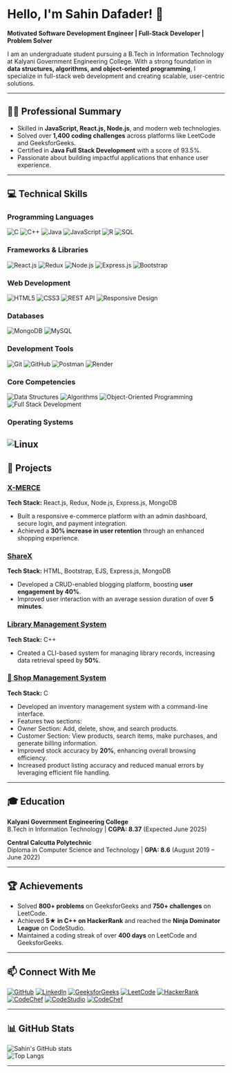 # Hello, I'm Sahin Dafader! 👋  

**Motivated Software Development Engineer | Full-Stack Developer | Problem Solver**  

I am an undergraduate student pursuing a B.Tech in Information Technology at Kalyani Government Engineering College. With a strong foundation in **data structures, algorithms, and object-oriented programming**, I specialize in full-stack web development and creating scalable, user-centric solutions.  

---

## 👨‍💻 Professional Summary  
- Skilled in **JavaScript, React.js, Node.js**, and modern web technologies.  
- Solved over **1,400 coding challenges** across platforms like LeetCode and GeeksforGeeks.  
- Certified in **Java Full Stack Development** with a score of 93.5%.  
- Passionate about building impactful applications that enhance user experience.  

---

## 💻 Technical Skills  

### Programming Languages  
![C](https://img.shields.io/badge/-C-00599C?style=flat-square&logo=c&logoColor=white)
![C++](https://img.shields.io/badge/-C++-00599C?style=flat-square&logo=c%2B%2B&logoColor=white)
![Java](https://img.shields.io/badge/-Java-007396?style=flat-square&logo=java&logoColor=white)
![JavaScript](https://img.shields.io/badge/-JavaScript-F7DF1E?style=flat-square&logo=javascript&logoColor=black)
![R](https://img.shields.io/badge/-R-276DC3?style=flat-square&logo=r&logoColor=white)
![SQL](https://img.shields.io/badge/-SQL-4479A1?style=flat-square&logo=mysql&logoColor=white)  

### Frameworks & Libraries  
![React.js](https://img.shields.io/badge/-React-61DAFB?style=flat-square&logo=react&logoColor=black)
![Redux](https://img.shields.io/badge/-Redux-764ABC?style=flat-square&logo=redux&logoColor=white)
![Node.js](https://img.shields.io/badge/-Node.js-339933?style=flat-square&logo=node.js&logoColor=white)
![Express.js](https://img.shields.io/badge/-Express.js-000000?style=flat-square&logo=express&logoColor=white)
![Bootstrap](https://img.shields.io/badge/-Bootstrap-7952B3?style=flat-square&logo=bootstrap&logoColor=white)

### Web Development  
![HTML5](https://img.shields.io/badge/-HTML5-E34F26?style=flat-square&logo=html5&logoColor=white)
![CSS3](https://img.shields.io/badge/-CSS3-1572B6?style=flat-square&logo=css3&logoColor=white)
![REST API](https://img.shields.io/badge/-REST-02569B?style=flat-square&logo=api&logoColor=white)
![Responsive Design](https://img.shields.io/badge/-Responsive%20Design-007ACC?style=flat-square&logo=responsive&logoColor=white)

### Databases  
![MongoDB](https://img.shields.io/badge/-MongoDB-47A248?style=flat-square&logo=mongodb&logoColor=white)
![MySQL](https://img.shields.io/badge/-MySQL-4479A1?style=flat-square&logo=mysql&logoColor=white)

### Development Tools  
![Git](https://img.shields.io/badge/-Git-F05032?style=flat-square&logo=git&logoColor=white)
![GitHub](https://img.shields.io/badge/-GitHub-181717?style=flat-square&logo=github&logoColor=white)
![Postman](https://img.shields.io/badge/-Postman-FF6C37?style=flat-square&logo=postman&logoColor=white)
![Render](https://img.shields.io/badge/-Render-46E3B7?style=flat-square&logo=render&logoColor=white)

### Core Competencies  
![Data Structures](https://img.shields.io/badge/-Data%20Structures-007ACC?style=flat-square&logo=code&logoColor=white)
![Algorithms](https://img.shields.io/badge/-Algorithms-7952B3?style=flat-square&logo=algorithm&logoColor=white)
![Object-Oriented Programming](https://img.shields.io/badge/-OOP-1572B6?style=flat-square&logo=object&logoColor=white)
![Full Stack Development](https://img.shields.io/badge/-Full%20Stack%20Development-61DAFB?style=flat-square&logo=development&logoColor=black)

### Operating Systems  
![Linux](https://img.shields.io/badge/-Linux-FCC624?style=flat-square&logo=linux&logoColor=black)
---

## 🚀 Projects  
### [X-MERCE](https://github.com/SahinDafader/X-MERCE)  
**Tech Stack:** React.js, Redux, Node.js, Express.js, MongoDB  
- Built a responsive e-commerce platform with an admin dashboard, secure login, and payment integration.  
- Achieved a **30% increase in user retention** through an enhanced shopping experience.  

### [ShareX](https://github.com/SahinDafader/ShareX)  
**Tech Stack:** HTML, Bootstrap, EJS, Express.js, MongoDB  
- Developed a CRUD-enabled blogging platform, boosting **user engagement by 40%**.  
- Improved user interaction with an average session duration of over **5 minutes**.  

### [Library Management System](https://github.com/SahinDafader/Library-Management-System)  
**Tech Stack:** C++  
- Created a CLI-based system for managing library records, increasing data retrieval speed by **50%**.  

### [🛒 Shop Management System](https://github.com/SahinDa/Shop-Management-System)
**Tech Stack:** C

- Developed an inventory management system with a command-line interface.
- Features two sections:
- Owner Section: Add, delete, show, and search products.
- Customer Section: View products, search items, make purchases, and generate billing information.
- Improved stock accuracy by **20%**, enhancing overall browsing efficiency.
- Increased product listing accuracy and reduced manual errors by leveraging efficient file handling.

---

## 🎓 Education  
**Kalyani Government Engineering College**  
B.Tech in Information Technology | **CGPA: 8.37** (Expected June 2025)  

**Central Calcutta Polytechnic**  
Diploma in Computer Science and Technology | **GPA: 8.6** (August 2019 – June 2022)  

---

## 🏆 Achievements  
- Solved **800+ problems** on GeeksforGeeks and **750+ challenges** on LeetCode.  
- Achieved **5★ in C++ on HackerRank** and reached the **Ninja Dominator League** on CodeStudio.  
- Maintained a coding streak of over **400 days** on LeetCode and GeeksforGeeks.  

---

## 📫 Connect With Me  

[![GitHub](https://img.shields.io/badge/-GitHub-181717?style=flat-square&logo=github&logoColor=white)](https://github.com/SahinDafader)
[![LinkedIn](https://img.shields.io/badge/-LinkedIn-0A66C2?style=flat-square&logo=linkedin&logoColor=white)](https://www.linkedin.com/in/sahin-dafader-384670203/)
[![GeeksforGeeks](https://img.shields.io/badge/-GeeksforGeeks-05CC47?style=flat-square&logo=geeksforgeeks&logoColor=white)](https://auth.geeksforgeeks.org/user/sahin21/)
[![LeetCode](https://img.shields.io/badge/-LeetCode-FFA116?style=flat-square&logo=leetcode&logoColor=black)](https://leetcode.com/u/sahin_D21/)
[![HackerRank](https://img.shields.io/badge/-HackerRank-2EC866?style=flat-square&logo=hackerrank&logoColor=white)](https://www.hackerrank.com/sahindafader1919)
[![CodeChef](https://img.shields.io/badge/-CodeChef-brown?style=flat-square&logo=codechef&logoColor=white)](https://www.codechef.com/users/sahin_21)
[![CodeStudio](https://img.shields.io/badge/-CodeStudio-orange?style=flat-square)](https://www.naukri.com/code360/profile/4c7e5b6e-d9c6-42a1-a263-49588ce06362) 
[![CodeChef](https://img.shields.io/badge/-CodeChef-brown?style=flat-square&logo=codechef&logoColor=white)](https://www.codechef.com/users/sahin_21) 


---

## 📊 GitHub Stats  
![Sahin's GitHub stats](https://github-readme-stats.vercel.app/api?username=SahinDafader&show_icons=true&theme=radical)  
![Top Langs](https://github-readme-stats.vercel.app/api/top-langs/?username=SahinDafader&layout=compact&theme=radical)  

---
